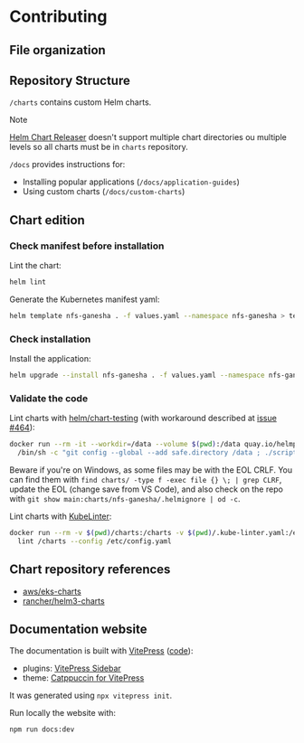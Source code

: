 # Contributing

## File organization

## Repository Structure

`/charts` contains custom Helm charts.

> [!NOTE]
> [Helm Chart Releaser](https://github.com/helm/chart-releaser) doesn't support multiple chart directories ou multiple levels so all charts must be in `charts` repository.

`/docs` provides instructions for:

- Installing popular applications (`/docs/application-guides`)
- Using custom charts (`/docs/custom-charts`)

## Chart edition

### Check manifest before installation

Lint the chart:

```bash
helm lint
```

Generate the Kubernetes manifest yaml:

```bash
helm template nfs-ganesha . -f values.yaml --namespace nfs-ganesha > temp.yaml
```

### Check installation

Install the application:

```bash
helm upgrade --install nfs-ganesha . -f values.yaml --namespace nfs-ganesha --create-namespace --debug > output.yaml
```

### Validate the code

Lint charts with [helm/chart-testing](https://github.com/helm/chart-testing) (with workaround described at [issue #464](https://github.com/helm/chart-testing/issues/464)):

```bash
docker run --rm -it --workdir=/data --volume $(pwd):/data quay.io/helmpack/chart-testing:v3.13.0 \
  /bin/sh -c "git config --global --add safe.directory /data ; ./scripts/add_helm_repo.sh ; ct lint --target-branch main"
```

Beware if you're on Windows, as some files may be with the EOL CRLF.
You can find them with `find charts/ -type f -exec file {} \; | grep CLRF`, update the EOL (change save from VS Code), and also check on the repo with `git show main:charts/nfs-ganesha/.helmignore | od -c`.

Lint charts with [KubeLinter](https://docs.kubelinter.io/):

```bash
docker run --rm -v $(pwd)/charts:/charts -v $(pwd)/.kube-linter.yaml:/etc/config.yaml stackrox/kube-linter \
  lint /charts --config /etc/config.yaml
```

## Chart repository references

- [aws/eks-charts](https://github.com/aws/eks-charts)
- [rancher/helm3-charts](https://github.com/rancher/helm3-charts)

## Documentation website

The documentation is built with [VitePress](https://vitepress.dev/) ([code](https://github.com/vuejs/vitepress)):

- plugins: [VitePress Sidebar](https://github.com/jooy2/vitepress-sidebar)
- theme: [Catppuccin for VitePress](https://github.com/catppuccin/vitepress)

It was generated using `npx vitepress init`.

Run locally the website with:

```bash
npm run docs:dev
```
